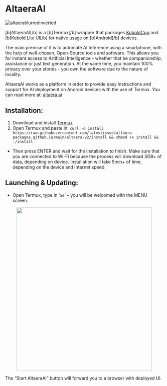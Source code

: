 # AltaeraAI

![altaerablurredinverted](https://github.com/latestissue/AltaeraAI/assets/121747280/b7fa15ad-925d-44b4-b157-277770565fe4)


[b]AltaeraAI[/b] is a [b]Termux[/b] wrapper that packages [KoboldCpp](https://github.com/LostRuins/koboldcpp) and [b]Kobold Lite UI[/b] for native usage on [b]Android[/b] devices.

The main premise of it is to automate AI Inference using a smartphone, with the help of well-chosen, Open-Source tools and software. This allows you for instant access to Artificial Intelligence - whether that be companionship, assistance or just text generation. At the same time, you maintain 100% privacy over your stories - you own the software due to the nature of locality.

AltaeraAI works as a platform in order to provide easy instructions and support for AI deployment on Android devices with the use of Termux.
You can read more at: [altaera.ai](https://altaera.ai)

## Installation:

1. Download and install [Termux](https://f-droid.org/repo/com.termux_118.apk)
2. Open Termux and paste in:
   `curl -o install https://raw.githubusercontent.com/latestissue/altaera-packages.github.io/main/altaera-v2/install && chmod +x install && ./install`
- Then press ENTER and wait for the installation to finish. Make sure that you are connected to Wi-Fi because the process will download 3GB+ of data, depending on device. Installation will take 5min+ of time, depending on the device and Internet speed.

## Launching & Updating:

- Open Termux, type in '`ae`' – you will be welcomed with the MENU screen.

<p align="center">
<img src="https://github.com/latestissue/AltaeraAI/assets/121747280/0fa870de-e97a-4b39-830c-405bf30e3ba2" width="432" height="520" />
</p>

The “Start AltaeraAI” button will forward you to a browser with deployed UI.
